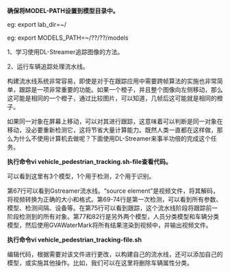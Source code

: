 **确保将MODEL-PATH设置到模型目录中。**

eg: export lab_dir=~/

eg: export MODELS_PATH=~/??/??/models

1、学习使用DL-Streamer追踪图像的方法。

2、运行车辆追踪处理流水线。

构建流水线系统非常容易，即使是对于在跟踪应用中需要跨帧算法的实施也非常简单，跟踪是一项非常重要的功能。如果一个橙子，并且整个图像向左侧移动，那么这可能是相同的一个橙子，通过比较图片，可以知道，几帧后这可能就是相同的橙子。

如果同一对象在屏幕上移动，可以对其进行跟踪，这意味着可以判断是同一对象在移动，没必要重新检测它，这将节省大量计算能力。既然人类一直都在这样做，那么为什么不使用计算机去做呢？下面使用DL-Streamer来事半功倍的完成这个任务。

**执行命令vi vehicle_pedestrian_tracking.sh-file查看代码。**

可以看到这里有3个模型，1个用于检测，2个用于识别。

第67行可以看到Gstreamer流水线。“source element”是视频文件，将其解码，将视频转换为正确的大小和格式。第69-74行是第一次检测，可以看到所有参数、模型、检测间隔、设备等。在第75行可以看到跟踪，这个流水线阶段将跟踪前一阶段检测到的所有对象。第77和82行是另外两个模型，人员分类模型和车辆分类模型，然后使用GVAWaterMark将所有结果渲染到视频中，并输出视频文件。

**执行命令vi vehicle_pedestrian_tracking-file.sh**

编辑代码，根据需要对该文件进行更改，以构建自己的流水线，还可以添加自己的模型，或实施其他操作。比如，我们可以在这里将删除车辆属性分类。